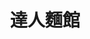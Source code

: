 ---
title: "達人麵館"
description: "達人麵館"
layout: shop
keywords:
  - 美食競賽
  - 台灣美食
  - 美食精選
datePublished: "2025-06-30"
dateModified: "2025-07-02"
city: "台北市"
district: "內湖區"
address: "114台北市內湖區環山路一段9巷7號"
phone: "0227989901"
geo: "25.082961288139547, 121.56600645040385"
google_map: "https://maps.app.goo.gl/fb7muVh6Ksfvafx76"
footinder: "https://footinder.com.tw/%e5%8f%b0%e5%8c%97%e5%b8%82%e5%85%a7%e6%b9%96%e5%8d%80/50268/"
official: "https://www.facebook.com/profile.php?id=100095059021569"
award:
  - name: "台北國際牛肉麵節"
    year: "2024"
    entries:
      - group: "鮮食組"
        cooking_style: "清燉"
        rank: "金牌"

---